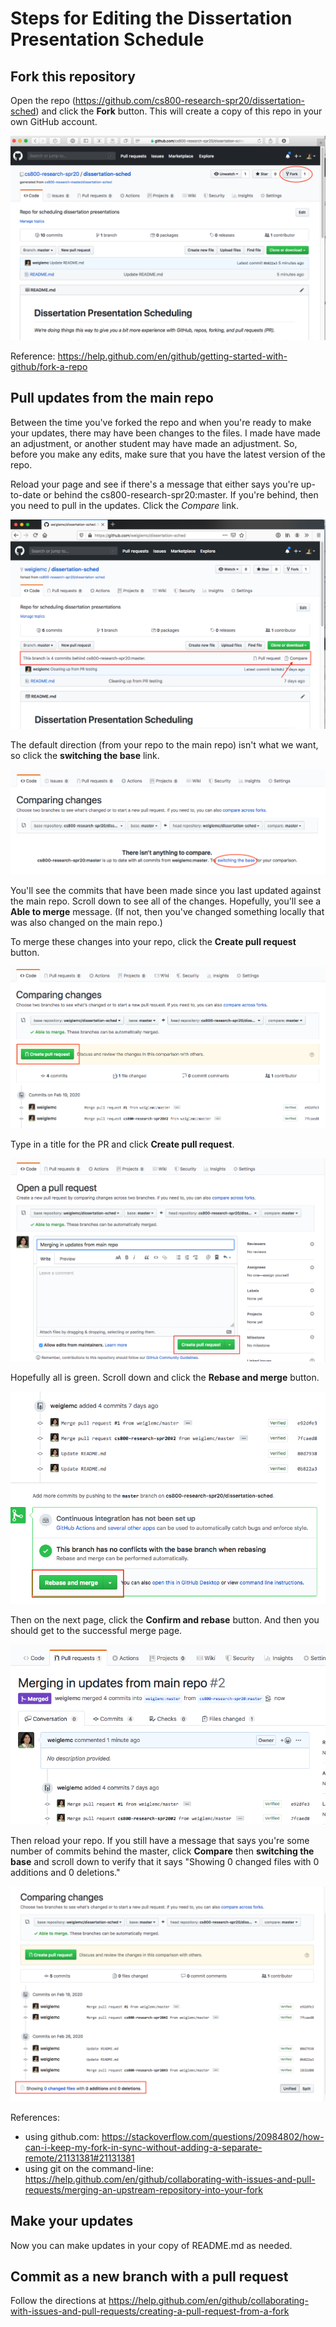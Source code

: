 # Steps for Editing the Dissertation Presentation Schedule

##  Fork this repository

Open the repo (https://github.com/cs800-research-spr20/dissertation-sched) and click the **Fork** button.  This will create a copy of this repo in your own GitHub account.

![](imgs/fork.png)

Reference: https://help.github.com/en/github/getting-started-with-github/fork-a-repo

##  Pull updates from the main repo

Between the time you've forked the repo and when you're ready to make your updates, there may have been changes to the files.  I made have made an adjustment, or another student may have made an adjustment.  So, before you make any edits, make sure that you have the latest version of the repo.

Reload your page and see if there's a message that either says you're up-to-date or behind the cs800-research-spr20:master.  If you're behind, then you need to pull in the updates.  Click the *Compare* link.

![](imgs/branch-behind.png)

The default direction (from your repo to the main repo) isn't what we want, so click the **switching the base** link.

![](imgs/compare-nothing.png)

You'll see the commits that have been made since you last updated against the main repo.  Scroll down to see all of the changes.  Hopefully, you'll see a **Able to merge** message.  (If not, then you've changed something locally that was also changed on the main repo.)

To merge these changes into your repo, click the **Create pull request** button.

![](imgs/able-to-merge.png)

Type in a title for the PR and click **Create pull request**.

![](imgs/create-pr.png)

Hopefully all is green.  Scroll down and click the **Rebase and merge** button.

![](imgs/merge-pr.png)

Then on the next page, click the **Confirm and rebase** button.  And then you should get to the successful merge page.

![](imgs/merged.png)

Then reload your repo.  If you still have a message that says you're some number of commits behind the master, click **Compare** then **switching the base** and scroll down to verify that it says "Showing 0 changed files with 0 additions and 0 deletions."

![](imgs/no-changes.png)

References:
* using github.com: https://stackoverflow.com/questions/20984802/how-can-i-keep-my-fork-in-sync-without-adding-a-separate-remote/21131381#21131381
* using git on the command-line: https://help.github.com/en/github/collaborating-with-issues-and-pull-requests/merging-an-upstream-repository-into-your-fork


## Make your updates

Now you can make updates in your copy of README.md as needed.

## Commit as a new branch with a pull request

Follow the directions at 
https://help.github.com/en/github/collaborating-with-issues-and-pull-requests/creating-a-pull-request-from-a-fork
